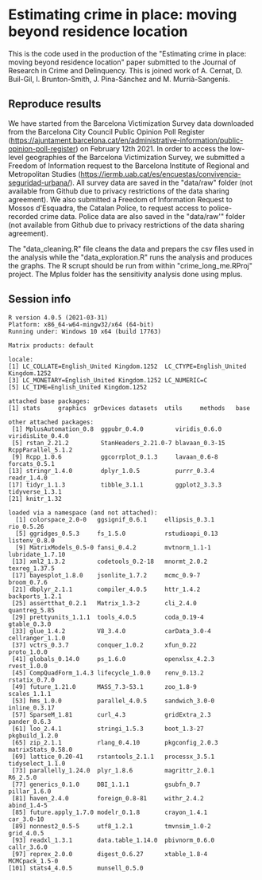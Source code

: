 # Estimating crime in place: moving beyond residence location 

This is the code used in the production of the "Estimating crime in place: moving beyond residence location" paper submitted to the Journal of Research in Crime and Delinquency. This is joined work of A. Cernat, D. Buil-Gil, I. Brunton-Smith, J. Pina-Sánchez and M. Murrià-Sangenís.


## Reproduce results

We have started from the Barcelona Victimization Survey data downloaded from the Barcelona City Council Public Opinion Poll Register (https://ajuntament.barcelona.cat/en/administrative-information/public-opinion-poll-register) on February 12th 2021. In order to access the low-level geographies of the Barcelona Victimization Survey, we submitted a Freedom of Information request to the Barcelona Institute of Regional and Metropolitan Studies (https://iermb.uab.cat/es/encuestas/convivencia-seguridad-urbana/). All survey data are saved in the "data/raw" folder (not available from Github due to privacy restrictions of the data sharing agreement). We also submitted a Freedom of Information Request to Mossos d'Esquadra, the Catalan Police, to request access to police-recorded crime data. Police data are also saved in the "data/raw'" folder (not available from Github due to privacy restrictions of the data sharing agreement).

The "data_cleaning.R" file cleans the data and prepars the csv files used in the analysis while the  "data_exploration.R" runs the analysis and produces the graphs. The R scrupt should be run from within "crime_long_me.RProj" project. The Mplus folder has the sensitivity analysis done using mplus.



## Session info

```
R version 4.0.5 (2021-03-31)
Platform: x86_64-w64-mingw32/x64 (64-bit)
Running under: Windows 10 x64 (build 17763)

Matrix products: default

locale:
[1] LC_COLLATE=English_United Kingdom.1252  LC_CTYPE=English_United Kingdom.1252   
[3] LC_MONETARY=English_United Kingdom.1252 LC_NUMERIC=C                           
[5] LC_TIME=English_United Kingdom.1252    

attached base packages:
[1] stats     graphics  grDevices datasets  utils     methods   base     

other attached packages:
 [1] MplusAutomation_0.8  ggpubr_0.4.0         viridis_0.6.0        viridisLite_0.4.0   
 [5] rstan_2.21.2         StanHeaders_2.21.0-7 blavaan_0.3-15       RcppParallel_5.1.2  
 [9] Rcpp_1.0.6           ggcorrplot_0.1.3     lavaan_0.6-8         forcats_0.5.1       
[13] stringr_1.4.0        dplyr_1.0.5          purrr_0.3.4          readr_1.4.0         
[17] tidyr_1.1.3          tibble_3.1.1         ggplot2_3.3.3        tidyverse_1.3.1     
[21] knitr_1.32          

loaded via a namespace (and not attached):
  [1] colorspace_2.0-0   ggsignif_0.6.1     ellipsis_0.3.1     rio_0.5.26        
  [5] ggridges_0.5.3     fs_1.5.0           rstudioapi_0.13    listenv_0.8.0     
  [9] MatrixModels_0.5-0 fansi_0.4.2        mvtnorm_1.1-1      lubridate_1.7.10  
 [13] xml2_1.3.2         codetools_0.2-18   mnormt_2.0.2       texreg_1.37.5     
 [17] bayesplot_1.8.0    jsonlite_1.7.2     mcmc_0.9-7         broom_0.7.6       
 [21] dbplyr_2.1.1       compiler_4.0.5     httr_1.4.2         backports_1.2.1   
 [25] assertthat_0.2.1   Matrix_1.3-2       cli_2.4.0          quantreg_5.85     
 [29] prettyunits_1.1.1  tools_4.0.5        coda_0.19-4        gtable_0.3.0      
 [33] glue_1.4.2         V8_3.4.0           carData_3.0-4      cellranger_1.1.0  
 [37] vctrs_0.3.7        conquer_1.0.2      xfun_0.22          proto_1.0.0       
 [41] globals_0.14.0     ps_1.6.0           openxlsx_4.2.3     rvest_1.0.0       
 [45] CompQuadForm_1.4.3 lifecycle_1.0.0    renv_0.13.2        rstatix_0.7.0     
 [49] future_1.21.0      MASS_7.3-53.1      zoo_1.8-9          scales_1.1.1      
 [53] hms_1.0.0          parallel_4.0.5     sandwich_3.0-0     inline_0.3.17     
 [57] SparseM_1.81       curl_4.3           gridExtra_2.3      pander_0.6.3      
 [61] loo_2.4.1          stringi_1.5.3      boot_1.3-27        pkgbuild_1.2.0    
 [65] zip_2.1.1          rlang_0.4.10       pkgconfig_2.0.3    matrixStats_0.58.0
 [69] lattice_0.20-41    rstantools_2.1.1   processx_3.5.1     tidyselect_1.1.0  
 [73] parallelly_1.24.0  plyr_1.8.6         magrittr_2.0.1     R6_2.5.0          
 [77] generics_0.1.0     DBI_1.1.1          gsubfn_0.7         pillar_1.6.0      
 [81] haven_2.4.0        foreign_0.8-81     withr_2.4.2        abind_1.4-5       
 [85] future.apply_1.7.0 modelr_0.1.8       crayon_1.4.1       car_3.0-10        
 [89] nonnest2_0.5-5     utf8_1.2.1         tmvnsim_1.0-2      grid_4.0.5        
 [93] readxl_1.3.1       data.table_1.14.0  pbivnorm_0.6.0     callr_3.6.0       
 [97] reprex_2.0.0       digest_0.6.27      xtable_1.8-4       MCMCpack_1.5-0    
[101] stats4_4.0.5       munsell_0.5.0 
```
